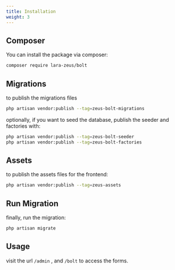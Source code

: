 ```yaml
---
title: Installation
weight: 3
---
```


## Composer

You can install the package via composer:

```bash
composer require lara-zeus/bolt
```

## Migrations
to publish the migrations files

```bash
php artisan vendor:publish --tag=zeus-bolt-migrations
```

optionally, if you want to seed the database, publish the seeder and factories with:

```bash
php artisan vendor:publish --tag=zeus-bolt-seeder
php artisan vendor:publish --tag=zeus-bolt-factories
```

## Assets
to publish the assets files for the frontend:

```bash
php artisan vendor:publish --tag=zeus-assets
```

## Run Migration
finally, run the migration:

```bash
php artisan migrate
```

## Usage

visit the url `/admin` , and `/bolt` to access the forms.
